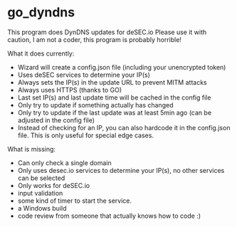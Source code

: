 # go_dyndns


This program does DynDNS updates for deSEC.io
Please use it with caution, I am not a coder, this program is probably horrible!

What it does currently:
- Wizard will create a config.json file (including your unencrypted token)
- Uses deSEC services to determine your IP(s)
- Always sets the IP(s) in the update URL to prevent MITM attacks
- Always uses HTTPS (thanks to GO)
- Last set IP(s) and last update time will be cached in the config file
- Only try to update if something actually has changed
- Only try to update if the last update was at least 5min ago (can be adjusted in the config file)
- Instead of checking for an IP, you can also hardcode it in the config.json file. This is only useful for special edge cases. 

What is missing:
- Can only check a single domain
- Only uses desec.io services to determine your IP(s), no other services can be selected
- Only works for deSEC.io
- input validation
- some kind of timer to start the service.
- a Windows build
- code review from someone that actually knows how to code :)
